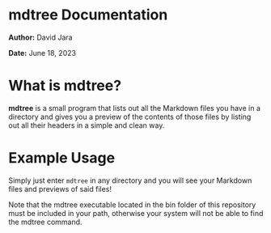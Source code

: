 # mdtree Documentation

**Author:** David Jara

**Date:** June 18, 2023

# What is mdtree?

**mdtree** is a small program that lists out all the Markdown files you have in a directory and gives you a preview of the contents of those files by listing out all their headers in a simple and clean way. 

# Example Usage

Simply just enter `mdtree` in any directory and you will see your Markdown files and previews of said files! 

Note that the mdtree executable located in the bin folder of this repository must be included in your path, otherwise your system will not be able to find the mdtree command.
